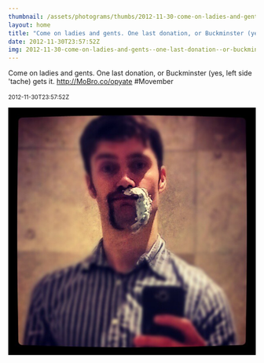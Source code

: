 ```yaml
---
thumbnail: /assets/photograms/thumbs/2012-11-30-come-on-ladies-and-gents--one-last-donation--or-buckminster--yes--left-side--tache--gets-it--http---mobro-co-opyate--movember.jpg
layout: home
title: "Come on ladies and gents. One last donation, or Buckminster (yes, left side 'tache) gets it. http://MoBro.co/opyate #Movember"
date: 2012-11-30T23:57:52Z
img: 2012-11-30-come-on-ladies-and-gents--one-last-donation--or-buckminster--yes--left-side--tache--gets-it--http---mobro-co-opyate--movember.jpg
---
```


Come on ladies and gents. One last donation, or Buckminster (yes, left side 'tache) gets it. http://MoBro.co/opyate #Movember

<small>2012-11-30T23:57:52Z</small>

![Come on ladies and gents. One last donation, or Buckminster (yes, left side 'tache) gets it. http://MoBro.co/opyate #Movember](2012-11-30-come-on-ladies-and-gents--one-last-donation--or-buckminster--yes--left-side--tache--gets-it--http---mobro-co-opyate--movember.jpg)
